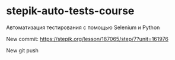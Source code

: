 # stepik-auto-tests-course
Автоматизация тестирования с помощью Selenium и Python

New commit:
https://stepik.org/lesson/187065/step/7?unit=161976

New git push